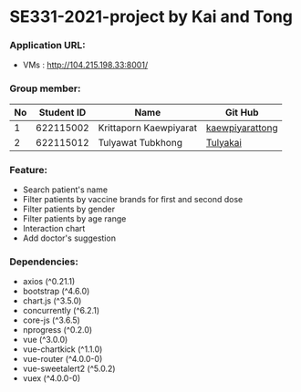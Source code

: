 # SE331-2021-project by Kai and Tong
### Application URL:
* VMs : http://104.215.198.33:8001/

### Group member:
No  | Student ID |  Name | Git Hub
----- | ----- | ----- | ----- |
1 | 622115002 | Krittaporn Kaewpiyarat | [kaewpiyarattong](https://github.com/kaewpiyarattong) |
2 | 622115012 | Tulyawat Tubkhong | [Tulyakai](https://github.com/Tulyakai) |

### Feature: 
* Search patient's name
* Filter patients by vaccine brands for first and second dose
* Filter patients by gender
* Filter patients by age range
* Interaction chart
* Add doctor's suggestion

### Dependencies:
* axios (^0.21.1)
* bootstrap (^4.6.0)
* chart.js (^3.5.0)
* concurrently (^6.2.1)
* core-js (^3.6.5)
* nprogress (^0.2.0)
* vue (^3.0.0)
* vue-chartkick (^1.1.0)
* vue-router (^4.0.0-0)
* vue-sweetalert2 (^5.0.2)
* vuex (^4.0.0-0)
